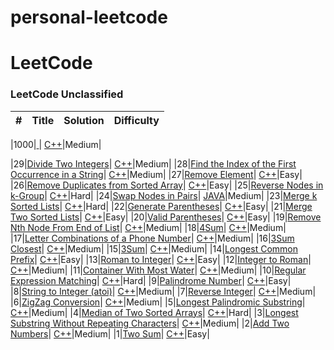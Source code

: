 # personal-leetcode

LeetCode
========

### LeetCode Unclassified


| # | Title | Solution | Difficulty |
|---| ----- | -------- | ---------- |

|1000|[               ]()| [C++]()|Medium|

|29|[Divide Two Integers](https://leetcode.com/problems/divide-two-integers/)| [C++](https://github.com/brian09088/personal-leetcode/blob/main/cpp/(29)%20Divide%20Two%20Integers.cpp)|Medium|
|28|[Find the Index of the First Occurrence in a String](https://leetcode.com/problems/find-the-index-of-the-first-occurrence-in-a-string/)| [C++](https://github.com/brian09088/personal-leetcode/blob/main/cpp/(28)%20Find%20the%20Index%20of%20the%20First%20Occurrence%20in%20a%20String.cpp)|Medium|
|27|[Remove Element](https://leetcode.com/problems/remove-element/)| [C++](https://github.com/brian09088/personal-leetcode/blob/main/cpp/(27)%20Remove%20Element.cpp)|Easy|
|26|[Remove Duplicates from Sorted Array](https://leetcode.com/problems/remove-duplicates-from-sorted-array/)| [C++](https://github.com/brian09088/personal-leetcode/blob/main/cpp/(26)%20Remove%20Duplicates%20from%20Sorted%20Array.cpp)|Easy|
|25|[Reverse Nodes in k-Group](https://leetcode.com/problems/reverse-nodes-in-k-group/)| [C++](https://github.com/brian09088/personal-leetcode/blob/main/cpp/(25)%20Reverse%20Nodes%20in%20k-Group.cpp)|Hard|
|24|[Swap Nodes in Pairs](https://leetcode.com/problems/swap-nodes-in-pairs/)| [JAVA](https://github.com/brian09088/personal-leetcode/blob/main/cpp/(24)%20Swap%20Nodes%20in%20Pairs.java)|Medium|
|23|[Merge k Sorted Lists](https://leetcode.com/problems/merge-k-sorted-lists/)| [C++](https://github.com/brian09088/personal-leetcode/blob/main/cpp/(23)%20Merge%20k%20Sorted%20Lists.cpp)|Hard|
|22|[Generate Parentheses](https://leetcode.com/problems/generate-parentheses/)| [C++](https://github.com/brian09088/personal-leetcode/blob/main/cpp/(22)%20Generate%20Parentheses.cpp)|Easy|
|21|[Merge Two Sorted Lists](https://leetcode.com/problems/merge-two-sorted-lists/)| [C++](https://github.com/brian09088/personal-leetcode/blob/main/cpp/(21)%20Merge%20Two%20Sorted%20Lists.cpp)|Easy|
|20|[Valid Parentheses](https://leetcode.com/problems/valid-parentheses/)| [C++](https://github.com/brian09088/personal-leetcode/blob/main/cpp/(20)%20Valid%20Parentheses.cpp)|Easy|
|19|[Remove Nth Node From End of List](https://leetcode.com/problems/remove-nth-node-from-end-of-list/)| [C++](https://github.com/brian09088/personal-leetcode/blob/main/cpp/(19)%20Remove%20Nth%20Node%20From%20End%20of%20List.cpp)|Medium|
|18|[4Sum](https://leetcode.com/problems/4sum/)| [C++](https://github.com/brian09088/personal-leetcode/blob/main/cpp/(18)%204Sum.cpp)|Medium|
|17|[Letter Combinations of a Phone Number](https://leetcode.com/problems/letter-combinations-of-a-phone-number/)| [C++](https://github.com/brian09088/personal-leetcode/blob/main/cpp/(17)%20Letter%20Combinations%20of%20a%20Phone%20Number.cpp)|Medium|
|16|[3Sum Closest](https://leetcode.com/problems/3sum-closest/)| [C++](https://github.com/brian09088/personal-leetcode/blob/main/cpp/(16)%203Sum%20Closest.cpp)|Medium|
|15|[3Sum](https://leetcode.com/problems/3sum/)| [C++](https://github.com/brian09088/personal-leetcode/blob/main/cpp/(15)%203Sum.cpp)|Medium|
|14|[Longest Common Prefix](https://leetcode.com/problems/longest-common-prefix/)| [C++](https://github.com/brian09088/personal-leetcode/blob/main/cpp/(14)%20Longest%20Common%20Prefix.cpp)|Easy|
|13|[Roman to Integer](https://leetcode.com/problems/roman-to-integer/)| [C++](https://github.com/brian09088/personal-leetcode/blob/main/cpp/(13)%20Roman%20to%20Integer.cpp)|Easy|
|12|[Integer to Roman](https://leetcode.com/problems/integer-to-roman/)| [C++](https://github.com/brian09088/personal-leetcode/blob/main/cpp/(12)%20Integer%20to%20Roman.cpp)|Medium|
|11|[Container With Most Water](https://leetcode.com/problems/container-with-most-water/)| [C++](https://github.com/brian09088/personal-leetcode/blob/main/cpp/(11)%20Container%20With%20Most%20Water.cpp)|Medium|
|10|[Regular Expression Matching](https://leetcode.com/problems/regular-expression-matching/)| [C++](https://github.com/brian09088/personal-leetcode/blob/main/cpp/(10)%20Regular%20Expression%20Matching.cpp)|Hard|
|9|[Palindrome Number](https://leetcode.com/problems/palindrome-number/)| [C++](https://github.com/brian09088/personal-leetcode/blob/main/cpp/(9)%20Palindrome%20Number.cpp)|Easy|
|8|[String to Integer (atoi)](https://leetcode.com/problems/string-to-integer-atoi/)| [C++](https://github.com/brian09088/personal-leetcode/blob/main/cpp/(8)%20String%20to%20Integer%20(atoi).cpp)|Medium|
|7|[Reverse Integer](https://leetcode.com/problems/reverse-integer/)| [C++](https://github.com/brian09088/personal-leetcode/blob/main/cpp/(7)%20Reverse%20Integer.cpp)|Medium|
|6|[ZigZag Conversion](https://leetcode.com/problems/zigzag-conversion/)| [C++](https://github.com/brian09088/personal-leetcode/blob/main/cpp/(6)%20Zigzag%20Conversion.cpp)|Medium|
|5|[Longest Palindromic Substring](https://leetcode.com/problems/longest-palindromic-substring/)| [C++](https://github.com/brian09088/personal-leetcode/blob/main/cpp/(5)%20Longest%20Palindromic%20Substring.cpp)|Medium|
|4|[Median of Two Sorted Arrays](https://leetcode.com/problems/median-of-two-sorted-arrays/)| [C++](https://github.com/brian09088/personal-leetcode/blob/main/cpp/(4)%20Median%20of%20Two%20Sorted%20Arrays.cpp)|Hard|
|3|[Longest Substring Without Repeating Characters](https://leetcode.com/problems/longest-substring-without-repeating-characters/)| [C++](https://github.com/brian09088/personal-leetcode/blob/main/cpp/(3)%20Longest%20Substring%20Without%20Repeating%20Characters.cpp)|Medium|
|2|[Add Two Numbers](https://leetcode.com/problems/add-two-numbers/)| [C++](https://github.com/brian09088/personal-leetcode/blob/main/cpp/(2)%20Add%20Two%20Numbers.cpp)|Medium|
|1|[Two Sum](https://leetcode.com/problems/two-sum/)| [C++](https://github.com/brian09088/personal-leetcode/blob/main/cpp/(1)%20Two%20Sum.cpp)|Easy|
